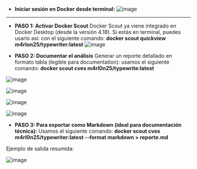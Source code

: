 

- **Iniciar sesión en Docker desde terminal:**
![image](https://github.com/user-attachments/assets/ee59034c-8ba1-4e3a-b398-85243a5bdf14)

---

- **PASO 1: Activar Docker Scout**
Docker Scout ya viene integrado en Docker Desktop (desde la versión 4.18). Si estás en terminal, puedes usarlo así:
con el siguiente comando: **docker scout quickview m4rlon25/typewriter:latest**
![image](https://github.com/user-attachments/assets/171297f5-d5b8-4932-b49f-54184a38c3e3)

- **PASO 2: Documentar el análisis**
Generar un reporte detallado en formato tabla (legible para documentation):
 usamos el siguiente comando: **docker scout cves m4rl0n25/typewrite:latest**

![image](https://github.com/user-attachments/assets/5a91b90d-cbaf-4e2c-bc3e-3b87ab4995fd)

![image](https://github.com/user-attachments/assets/7688aace-f334-40bd-bb89-aa62afe4e2c9)

![image](https://github.com/user-attachments/assets/b2de8255-d724-4d80-a09e-f26d0958902e)

![image](https://github.com/user-attachments/assets/0669ff0b-80c6-447e-8137-9bb30c71bdbf)

- **PASO 3: Para exportar como Markdown (ideal para documentación técnica):**
Usamos el siguiente comando: **docker scout cves m4rl0n25/typewriter:latest --format markdown > reporte.md**

Ejemplo de salida resumida:

![image](https://github.com/user-attachments/assets/b04a46a3-3169-46ef-a1e1-39ad68ba51bf)
